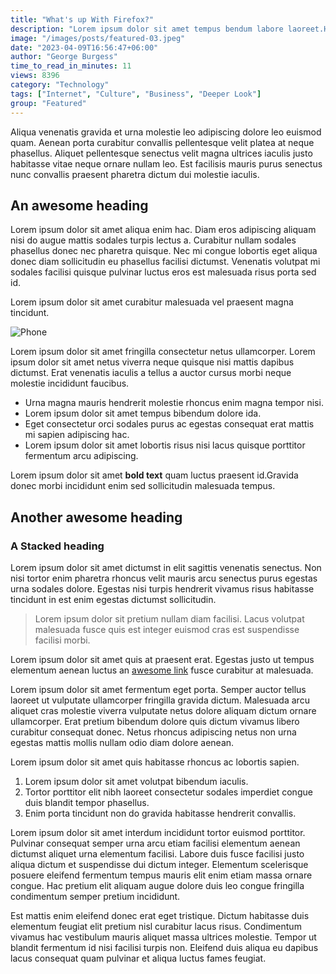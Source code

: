 ```yaml
---
title: "What's up With Firefox?"
description: "Lorem ipsum dolor sit amet tempus bendum labore laoreet.Hendrerit lobortis a leo curabitur faucibus sapien ullamcorper do labore odio."
image: "/images/posts/featured-03.jpeg"
date: "2023-04-09T16:56:47+06:00"
author: "George Burgess"
time_to_read_in_minutes: 11
views: 8396
category: "Technology"
tags: ["Internet", "Culture", "Business", "Deeper Look"]
group: "Featured"
---
```

Aliqua venenatis gravida et urna molestie leo adipiscing dolore leo euismod quam. Aenean porta curabitur convallis pellentesque velit platea at neque phasellus. Aliquet pellentesque senectus velit magna ultrices iaculis justo habitasse vitae neque ornare nullam leo. Est facilisis mauris purus senectus nunc convallis praesent pharetra dictum dui molestie iaculis.

## An awesome heading
Lorem ipsum dolor sit amet aliqua enim hac. Diam eros adipiscing aliquam nisi do augue mattis sodales turpis lectus a. Curabitur nullam sodales phasellus donec nec pharetra quisque. Nec mi congue lobortis eget aliqua donec diam sollicitudin eu phasellus facilisi dictumst. Venenatis volutpat mi sodales facilisi quisque pulvinar luctus eros est malesuada risus porta sed id.

Lorem ipsum dolor sit amet curabitur malesuada vel praesent magna tincidunt.

 ![Phone](/images/post-content-image.jpeg)

Lorem ipsum dolor sit amet fringilla consectetur netus ullamcorper.
Lorem ipsum dolor sit amet netus viverra neque quisque nisi mattis dapibus dictumst. Erat venenatis iaculis a tellus a auctor cursus morbi neque molestie incididunt faucibus.

* Urna magna mauris hendrerit molestie rhoncus enim magna tempor nisi.
* Lorem ipsum dolor sit amet tempus bibendum dolore ida.
* Eget consectetur orci sodales purus ac egestas consequat erat mattis mi sapien adipiscing hac.
* Lorem ipsum dolor sit amet lobortis risus nisi lacus quisque porttitor fermentum arcu adipiscing.

Lorem ipsum dolor sit amet **bold text** quam luctus praesent id.Gravida donec morbi incididunt enim sed sollicitudin malesuada tempus.

## Another awesome heading
### A Stacked heading
Lorem ipsum dolor sit amet dictumst in elit sagittis venenatis senectus. Non nisi tortor enim pharetra rhoncus velit mauris arcu senectus purus egestas urna sodales dolore. Egestas nisi turpis hendrerit vivamus risus habitasse tincidunt in est enim egestas dictumst sollicitudin.

> Lorem ipsum dolor sit pretium nullam diam facilisi. Lacus volutpat malesuada fusce quis est integer euismod cras est suspendisse facilisi morbi. 

Lorem ipsum dolor sit amet quis at praesent erat. Egestas justo ut tempus elementum aenean luctus an [awesome link](https://duckduckgo.com) fusce curabitur at malesuada.

Lorem ipsum dolor sit amet fermentum eget porta. Semper auctor tellus laoreet ut vulputate ullamcorper fringilla gravida dictum. Malesuada arcu aliquet cras molestie viverra vulputate netus dolore aliquam dictum ornare ullamcorper. Erat pretium bibendum dolore quis dictum vivamus libero curabitur consequat donec. Netus rhoncus adipiscing netus non urna egestas mattis mollis nullam odio diam dolore aenean.

Lorem ipsum dolor sit amet quis habitasse rhoncus ac lobortis sapien.

1. Lorem ipsum dolor sit amet volutpat bibendum iaculis.
2. Tortor porttitor elit nibh laoreet consectetur sodales imperdiet congue duis blandit tempor phasellus.
3. Enim porta tincidunt non do gravida habitasse hendrerit convallis.

Lorem ipsum dolor sit amet interdum incididunt tortor euismod porttitor. Pulvinar consequat semper urna arcu etiam facilisi elementum aenean dictumst aliquet urna elementum facilisi. Labore duis fusce facilisi justo aliqua dictum et suspendisse dui dictum integer. Elementum scelerisque posuere eleifend fermentum tempus mauris elit enim etiam massa ornare congue. Hac pretium elit aliquam augue dolore duis leo congue fringilla condimentum semper pretium incididunt.

Est mattis enim eleifend donec erat eget tristique. Dictum habitasse duis elementum feugiat elit pretium nisl curabitur lacus risus. Condimentum vivamus hac vestibulum mauris aliquet massa ultrices molestie. Tempor ut blandit fermentum id nisi facilisi turpis non. Eleifend duis aliqua eu dapibus lacus consequat quam pulvinar et aliqua luctus fames feugiat.